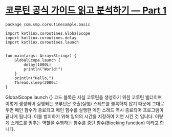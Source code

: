 # [코루틴 공식 가이드 읽고 분석하기 — Part 1](https://myungpyo.medium.com/reading-coroutine-official-guide-thoroughly-part-1-98f6e792bd5b)
```
package com.smp.coroutinesample.basic

import kotlinx.coroutines.GlobalScope
import kotlinx.coroutines.delay
import kotlinx.coroutines.launch


fun main(args: Array<String>) {
    GlobalScope.launch {
        delay(1000L)
        println("World!")
    }
    println("Hello,")
    Thread.sleep(2000L)
}
```

GlobalScope.launch {} 코드 블록은 사실 코루틴을 생성하기 위한 코루틴 빌더이며 이렇게 생성되어 실행되는 코루틴은 호출(실행) 스레드를 블록하지 않기 때문에 그대로 두면 메인 함수가 종료되고 메인 함수를 실행한 메인 스레드 역시 종료되어 프로그램이 끝나게 됩니다. 이를 방지하기 위해 임의의 시간을 지정하여 지연 시킨 것 입니다. 이렇게 스레드를 멈추는 역할을 수행하는 함수를 중단 함수(Blocking function) 이라고 합니다.
